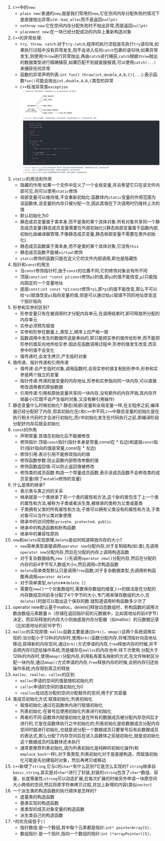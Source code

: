 1. `C++`中的`new`:
   * `plain new`:普通的`new`,就是我们常用的`new`,它在空间内存分配失败的情况下是直接抛出异常`std::bad_alloc`而不是返回`nullptr`
   * `nothrow new`:它在空间内存分配失败时不抛出异常,而是返回`nullptr`
   * `placement new`:在一块已经分配成功的内存上重新构造对象
2. `C++`的异常处理:
   * `try、throw、catch`:对于`try-catch`,程序的执行流程是先执行`try`语句块,如果执行过程中没有异常发生,则不会进入任何`catch`包裹的语句块;如果异常发生,则使用`throw`进行异常抛出,再由`catch`进行捕获,`catch`根据`throw`抛出的数据类型进行精确捕获,如果匹配不到就直接报错,可以使用`catch(...)`来捕获任何异常
   * 函数的异常声明列表:`int fun() throw(int,double,A,B,C){...}`:表示函数`fun()`可能会抛出`int,double,A,B,C`类型的异常
   * `C++`标准异常类`exception`
    ![](../markdown图像集/2025-03-29-14-55-10.png)
3. `static`的用法和作用
   * 隐藏的作用:如果一个文件中定义了一个全局变量,并且希望它只在该文件内部可见,则可以使用`static`修饰
   * 局部变量可以维持值,不会重新初始化:函数体内`static`变量的作用范围为该函数体,该变量的内存只被分配一次,因此其值在下次调用时仍维持上次的值
   * 默认初始化为0
   * 静态成员变量属于类本身,而不是类的某个具体对象.所有对象共享同一个静态成员变量(静态成员变量需要在外部初始化)(静态局部变量属于函数内部,初始化由编译器管理,不像静态成员变量,静态局部变量不需要在类外初始化)
   * 静态成员函数属于类本身,而不是类的某个具体对象,它没有`this`
   * 静态成员函数不能被`virtual`修饰
   * `static`修饰的函数只能在定义它的文件内部调用,即也是隐藏性
4. 指针和`const`的用法
   * 当`const`修饰指针时,由于`const`的位置不同,它的修饰对象会有所不同
   * 顶层`const`:`int *const p2`:`const`修饰`p2`的值,即`p2`的值不能改变,`p2`只能指向固定的一个变量地址
   * 底层`const`:`int const *p1`:`const`修饰`*p1`,即`*p1`的值不能改变,那么不可以给`*p1`赋值改变`p1`指向变量的值,但是可以通过给`p1`赋值不同的地址改变这个指针指向
5. 形参和实参的区别?
   * 形参变量只有在被调用时才分配内存单元,在调用结束时,即可释放所分配的内存单元
   * 实参必须预先赋值
   * 实参和形参在数量上,类型上,顺序上应严格一致
   * 函数调用中发生的数据传送是单向的,即只能把实参的值传给形参,而不能把形参的值反向地传给实参.因此在函数调用过程中,形参的值发生改变,而实参中的值不会变化
   * 值传递时,会发生拷贝,产生临时对象
6. 值传递、指针传递和引用传递
   * 值传递:会产生临时对象,调用函数时,会将实参的值复制到形参中,形参和实参是两个独立的变量
   * 指针传递:传递的是变量的内存地址,形参和实参指向同一块内存,可以直接修改调用者的原始数据
   * 引用传递:引用和原始变量共享同一块内存,没有额外的内存开销,其内存开销最小(它既不会产生临时对象,又没有解引用操作)
7. 静态变量什么时候初始化?
    静态(局部)变量和全局变量一样,在主程序之前,编译器已经分配好了内存,但其初始化在`C`和`C++`中不同,`C++`中静态变量的初始化是在执行相关代码时才会进行初始化;而`C`中初始化发生在代码执行之前,即编译阶段分配好内存后就会初始化
8. `const`的作用
   * 声明常量:其值在初始化后不能被修改
   * 修饰指针:顶层`const`指针(指针本身是常量,const在 * 右边)和底层`const`指针(指针指向的值是常量,const在 * 左边)
   * 修饰引用:表示引用不能修改指向的值
   * 修饰函数参数:防止函数内部修改参数的值
   * 修饰函数返回值:可以防止返回值被修改
   * 修饰类的成员函数:构造一个常量成员函数,表示该成员函数不会修改类的成员变量(除了`mutable`修饰的变量)
9. 什么是类的继承?
    * 表示类与类之间的关系
    * 继承就是一个类继承了另一个类的属性和方法,这个新的类包含了上一个类的属性和方法,被称为子类或者派生类,被继承的类称为父类或基类
    * 子类拥有父类的所有属性和方法,子类可以拥有父类没有的属性和方法,子类对象可以当作父类对象使用
    * 继承中的访问控制:`private、protected、public`
    * 继承中的构造函数和析构函数
    * 继承中的兼容性原则
10. `new`和`delete`实现原理,`delete`是如何知道释放内存的大小?
    * `new`简单类型直接调用`operator new`分配内存;对于复制结构(如:类),先调用`operator new`分配内存,然后在分配的内存上调用构造函数
    * 对于复杂数据结构,`new []`先调用`operator new[]`分配内存,然后在分配的内存的前4字节写入数组大小`n`,然后调用`n`次构造函数
    * `delete`简单类型默认只是调用`free`函数;对于复杂数据类型,先调用析构函数再调用`operator delete`
    * 对于简单类型,`delete`<=>`delete []`
    * 需要在`new[]`一个对象数组时,需要保存数组的维度,`C++`的做法是在分配的内存数组空间前多分配了4个字节的大小,专门用来保存数组的大小,在`delete[]`时就可以取出这个保存的数.就知道调用析构函数多少次了
11. operator new默认基于malloc。delete[]释放动态数组时，​析构函数的调用次数由数组元素数量 n（存储在返回指针前的元数据中，比如首地址的前4字节）决定，而实际释放的内存大小则由底层内存分配器（如malloc）的元数据记录（比如首地址的前16字节）
12. `malloc`的实现原理:
    `malloc`函数主要是通过`brk()`、`mmap()`这两个系统调用实现的:当分配小于128k的内存时,使用`brk()`函数分配内存,将堆顶指针向高地址移动,获得新的内存空间,通过`brk()`方式申请的内存,`free`释放内存的时候,并不会把内存归还给操作系统,而是缓存在`malloc`的内存池中,待下次使用.分配大于128k的内存时,使用`mmap()`分配内存,利用私有匿名映射的方式,在文件映射区分配一块内存;通过`mmap()`方式申请的内存,`free`释放内存的时候,会把内存归还给操作系统,内存得到真正的释放
13. `malloc、realloc、calloc`的区别
    * `malloc`申请的空间的值是随机初始化的
    * `calloc`申请的空间的值初始化为0
    * `realloc`给动态分配的空间分配额外的空间,用于扩充容量
14. 类成员初始化方式:赋值初始化;列表初始化
    * 赋值初始化:通过在函数体内进行赋值初始化
    * 列表初始化:在冒号后使用初始化列表进行初始化
    * 两者的不同:函数体内赋值初始化是在所有的数据成员被分配内存空间后才进行的,它是在函数体执行之中初始化的;列表初始化是给数据成员分配内存空间时就进行初始化,也就是说分配一个数据成员只要冒号后有此数据成员的表达式,那么分配了内存空间后在进入函数体之前就初始化,就是说初始化这个数据成员时函数体还未执行
    * 通常更推荐列表初始化,因为列表初始化是纯粹的初始化操作(和`emplace_back`一样),对于类类型,列表初始化对于是直接构造，而赋值初始化可能是先创建临时对象，然后再拷贝或移动
15. `C++`新增了`string`,它与`C`的`char*`有什么区别?它是怎么实现的?
    `string`继承自`basic_string`,其实是对`char*`进行了封装,封装的`string`包含了`char*`数组、容量、长度等属性;`string`可以动态扩展,在每次扩展的时候另外申请一块原空间大小两倍的空间,然后将原字符串拷贝过程,并加上新增的内容(类似`vector`)
16. 一个派生类的构造函数的执行顺序是怎样的?
    * 虚基类的构造函数
    * 基类实现的构造函数
    * 类类型的成员对象变量的构造函数
    * 派生类自己的构造函数
17. `*`的优先级低于`[]`
    * 指针数组:是一个数组,其中每个元素都是指针:`int* pointerArray[5];`
    * 数组指针:是一个指针,指向一个数组的指针:`int (*arrayPointer)[5];`